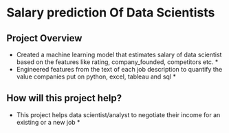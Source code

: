 # Salary prediction Of Data Scientists

## Project Overview
* Created a machine learning model that estimates salary of data scientist based on the features like rating, company_founded, competitors etc. *
* Engineered features from the text of each job description to quantify the value companies put on python, excel, tableau and sql *

## How will this project help?
* This project helps data scientist/analyst to negotiate their income for an existing or a new job *
